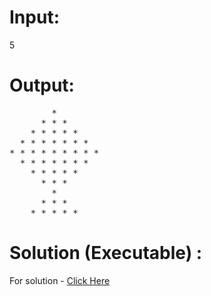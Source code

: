 # Input:
5
# Output:
<pre>
        *                                                                                                       
      * * *                                                                                                     
    * * * * *                                                                                                              
  * * * * * * *                                                                                                              
* * * * * * * * *                                                                                 
  * * * * * * *                                                                                                                     
    * * * * *                                                                                                                     
      * * *                                                                                                                       
        *                                                                                                                 
      * * *                                                                                                                
    * * * * *        </pre>

# Solution (Executable) :
For solution - [Click Here](https://ide.geeksforgeeks.org/smayZW2XK1)
